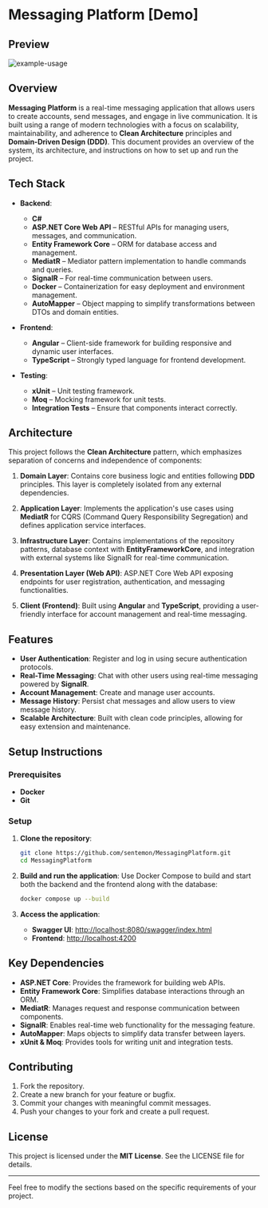 # Messaging Platform [Demo]

## Preview
<img src="https://i.ibb.co/3FfjFxd/example-usage.gif" alt="example-usage">

## Overview
**Messaging Platform** is a real-time messaging application that allows users to create accounts, send messages, and engage in live communication. It is built using a range of modern technologies with a focus on scalability, maintainability, and adherence to **Clean Architecture** principles and **Domain-Driven Design (DDD)**. This document provides an overview of the system, its architecture, and instructions on how to set up and run the project.

## Tech Stack

- **Backend**:
  - **C#**
  - **ASP.NET Core Web API** – RESTful APIs for managing users, messages, and communication.
  - **Entity Framework Core** – ORM for database access and management.
  - **MediatR** – Mediator pattern implementation to handle commands and queries.
  - **SignalR** – For real-time communication between users.
  - **Docker** – Containerization for easy deployment and environment management.
  - **AutoMapper** – Object mapping to simplify transformations between DTOs and domain entities.
  
- **Frontend**:
  - **Angular** – Client-side framework for building responsive and dynamic user interfaces.
  - **TypeScript** – Strongly typed language for frontend development.

- **Testing**:
  - **xUnit** – Unit testing framework.
  - **Moq** – Mocking framework for unit tests.
  - **Integration Tests** – Ensure that components interact correctly.
  
## Architecture

This project follows the **Clean Architecture** pattern, which emphasizes separation of concerns and independence of components:

1. **Domain Layer**: Contains core business logic and entities following **DDD** principles. This layer is completely isolated from any external dependencies.
   
2. **Application Layer**: Implements the application's use cases using **MediatR** for CQRS (Command Query Responsibility Segregation) and defines application service interfaces.
   
3. **Infrastructure Layer**: Contains implementations of the repository patterns, database context with **EntityFrameworkCore**, and integration with external systems like SignalR for real-time communication.
   
4. **Presentation Layer (Web API)**: ASP.NET Core Web API exposing endpoints for user registration, authentication, and messaging functionalities.

5. **Client (Frontend)**: Built using **Angular** and **TypeScript**, providing a user-friendly interface for account management and real-time messaging.

## Features

- **User Authentication**: Register and log in using secure authentication protocols.
- **Real-Time Messaging**: Chat with other users using real-time messaging powered by **SignalR**.
- **Account Management**: Create and manage user accounts.
- **Message History**: Persist chat messages and allow users to view message history.
- **Scalable Architecture**: Built with clean code principles, allowing for easy extension and maintenance.
  
## Setup Instructions

### Prerequisites

- **Docker**
- **Git**

### Setup

1. **Clone the repository**:
   ```bash
   git clone https://github.com/sentemon/MessagingPlatform.git
   cd MessagingPlatform
   ```

2. **Build and run the application**:
   Use Docker Compose to build and start both the backend and the frontend along with the database:
   ```bash
   docker compose up --build
   ```

3. **Access the application**:
   - **Swagger UI**: [http://localhost:8080/swagger/index.html](http://localhost:8080/swagger/index.html)
   - **Frontend**: [http://localhost:4200](http://localhost:4200)

## Key Dependencies

- **ASP.NET Core**: Provides the framework for building web APIs.
- **Entity Framework Core**: Simplifies database interactions through an ORM.
- **MediatR**: Manages request and response communication between components.
- **SignalR**: Enables real-time web functionality for the messaging feature.
- **AutoMapper**: Maps objects to simplify data transfer between layers.
- **xUnit & Moq**: Provides tools for writing unit and integration tests.

## Contributing

1. Fork the repository.
2. Create a new branch for your feature or bugfix.
3. Commit your changes with meaningful commit messages.
4. Push your changes to your fork and create a pull request.

## License

This project is licensed under the **MIT License**. See the LICENSE file for details.

---

Feel free to modify the sections based on the specific requirements of your project.